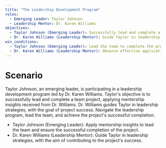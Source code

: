 ```yaml
---
title: "The Leadership Development Program"
roles:
  - Emerging Leader: Taylor Johnson
  - Leadership Mentor: Dr. Karen Williams
objectives:
  - Taylor Johnson (Emerging Leader): Successfully lead and complete a team project, applying mentorship insights.
  - Dr. Karen Williams (Leadership Mentor): Guide Taylor in leadership strategies, aiming for the project's successful completion.
win_conditions:
  - Taylor Johnson (Emerging Leader): Lead the team to complete the project, applying mentorship insights and showcasing improved leadership.
  - Dr. Karen Williams (Leadership Mentor): Observe effective application of leadership strategies by Taylor, contributing to the project's success.
---
```


# Scenario
Taylor Johnson, an emerging leader, is participating in a leadership development program led by Dr. Karen Williams. Taylor's objective is to successfully lead and complete a team project, applying mentorship insights received from Dr. Williams. Dr. Williams guides Taylor in leadership strategies, with the goal of project success. Navigate the leadership program, lead the team, and achieve the project's successful completion.

- Taylor Johnson (Emerging Leader): Apply mentorship insights to lead the team and ensure the successful completion of the project.
- Dr. Karen Williams (Leadership Mentor): Guide Taylor in leadership strategies, with the aim of contributing to the project's success.


